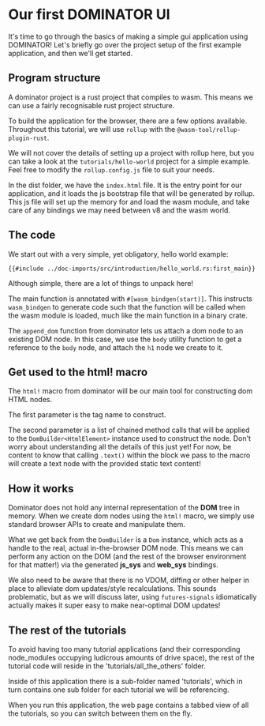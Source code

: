 # Our first DOMINATOR UI

It's time to go through the basics of making a simple gui application using DOMINATOR!
Let's briefly go over the project setup of the first example application, and then we'll get started.

## Program structure

A dominator project is a rust project that compiles to wasm.
This means we can use a fairly recognisable rust project structure.

To build the application for the browser, there are a few options available.
Throughout this tutorial, we will use `rollup` with the `@wasm-tool/rollup-plugin-rust`.

We will not cover the details of setting up a project with rollup here, but you can take a look at the `tutorials/hello-world` project for a simple example.
Feel free to modify the `rollup.config.js` file to suit your needs.

In the dist folder, we have the `index.html` file.
It is the entry point for our application, and it loads the js bootstrap file that will be generated by rollup.
This js file will set up the memory for and load the wasm module, and take care of any bindings we may need between v8 and the wasm world.

## The code

We start out with a very simple, yet obligatory, hello world example:

```rust,no_run,noplayground
{{#include ../doc-imports/src/introduction/hello_world.rs:first_main}}
```

Although simple, there are a lot of things to unpack here!

The main function is annotated with `#[wasm_bindgen(start)]`.
This instructs `wasm_bindgen` to generate code such that the function will be called when the wasm module is loaded, much like the main function in a binary crate.

The `append_dom` function from dominator lets us attach a dom node to an existing DOM node.
In this case, we use the `body` utility function to get a reference to the `body` node, and attach the `h1` node we create to it.

## Get used to the html! macro

The `html!` macro from dominator will be our main tool for constructing dom HTML nodes.

The first parameter is the tag name to construct.

The second parameter is a list of chained method calls that will be applied to the `DomBuilder<HtmlElement>` instance used to construct the node.
Don't worry about understanding all the details of this just yet!
For now, be content to know that calling `.text()` within the block we pass to the macro will create a text node with the provided static text content!

## How it works

Dominator does not hold any internal representation of the **DOM** tree in memory.
When we create dom nodes using the `html!` macro, we simply use standard browser APIs to create and manipulate them.

What we get back from the `DomBuilder` is a `Dom` instance, which acts as a handle to the real, actual in-the-browser DOM node.
This means we can perform any action on the DOM (and the rest of the browser environment for that matter!) via the generated **js_sys** and **web_sys** bindings.

We also need to be aware that there is no VDOM, diffing or other helper in place to alleviate dom updates/style recalculations.
This sounds problematic, but as we will discuss later, using `futures-signals` idiomatically actually makes it super easy to make near-optimal DOM updates! 

## The rest of the tutorials

To avoid having too many tutorial applications (and their corresponding node_modules occupying ludicrous amounts of drive space), the rest of the tutorial code will reside in the 'tutorials/all_the_others' folder.

Inside of this application there is a sub-folder named 'tutorials', which in turn contains one sub folder for each tutorial we will be referencing.

When you run this application, the web page contains a tabbed view of all the tutorials, so you can switch between them on the fly.